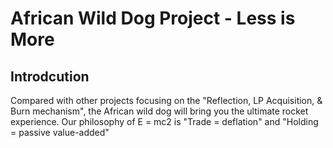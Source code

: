 # African Wild Dog Project - Less is More

## Introdcution
Compared with other projects focusing on the "Reflection, LP Acquisition, & Burn mechanism", the African wild dog will bring you the ultimate rocket experience.
Our philosophy of E = mc2 is "Trade = deflation" and "Holding = passive value-added"
